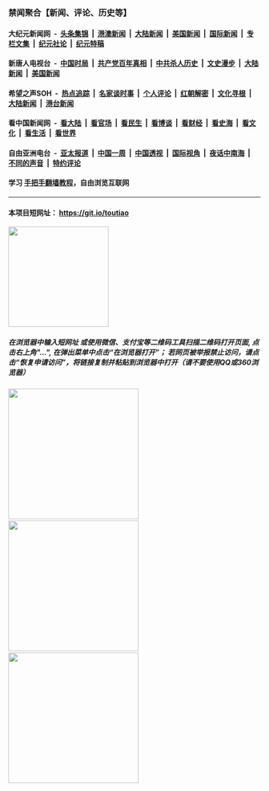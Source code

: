 ### 禁闻聚合【新闻、评论、历史等】

#### 大纪元新闻网 &nbsp;-&nbsp; [头条集锦](indexes/E头条集锦.md?t=02160133) &nbsp;|&nbsp; [港澳新闻](indexes/E港澳新闻.md?t=02160133)  &nbsp;|&nbsp; [大陆新闻](indexes/E大陆新闻.md?t=02160133) &nbsp;|&nbsp; [美国新闻](indexes/E美国新闻.md?t=02160133) &nbsp;|&nbsp; [国际新闻](indexes/E国际新闻.md?t=02160133) &nbsp;|&nbsp; [专栏文集](indexes/E专栏文集.md?t=02160133) &nbsp;|&nbsp; [纪元社论](indexes/E纪元社论.md?t=02160133) &nbsp;|&nbsp; [纪元特稿](indexes/E纪元特稿.md?t=02160133) 

#### 新唐人电视台 &nbsp;-&nbsp; [中国时局](indexes/N中国时局.md?t=02160133) &nbsp;|&nbsp; [共产党百年真相](indexes/N共产党百年真相.md?t=02160133) &nbsp;|&nbsp; [中共杀人历史](indexes/N中共杀人历史.md?t=02160133) &nbsp;|&nbsp; [文史漫步](indexes/N文史漫步.md?t=02160133) &nbsp;|&nbsp; [大陆新闻](indexes/N大陆新闻.md?t=02160133) &nbsp;|&nbsp; [美国新闻](indexes/N美国新闻.md?t=02160133)

#### 希望之声SOH &nbsp;-&nbsp; [热点追踪](indexes/H热点追踪.md?t=02160133) &nbsp;|&nbsp; [名家谈时事](indexes/H名家谈时事.md?t=02160133) &nbsp;|&nbsp; [个人评论](indexes/H个人评论.md?t=02160133)  &nbsp;|&nbsp; [红朝解密](indexes/H红朝解密.md?t=02160133) &nbsp;|&nbsp; [文化寻根](indexes/H文化寻根.md?t=02160133) &nbsp;|&nbsp; [大陆新闻](indexes/H大陆新闻.md?t=02160133) &nbsp;|&nbsp; [港台新闻](indexes/H港台新闻.md?t=02160133)

#### 看中国新闻网 &nbsp;-&nbsp; [看大陆](indexes/S看大陆.md?t=02160133) &nbsp;|&nbsp; [看官场](indexes/S看官场.md?t=02160133) &nbsp;|&nbsp; [看民生](indexes/S看民生.md?t=02160133)  &nbsp;|&nbsp; [看博谈](indexes/S看博谈.md?t=02160133) &nbsp;|&nbsp; [看财经](indexes/S看财经.md?t=02160133) &nbsp;|&nbsp; [看史海](indexes/S看史海.md?t=02160133) &nbsp;|&nbsp; [看文化](indexes/S看文化.md?t=02160133) &nbsp;|&nbsp; [看生活](indexes/S看生活.md?t=02160133) &nbsp;|&nbsp; [看世界](indexes/S看世界.md?t=02160133)

#### 自由亚洲电台 &nbsp;-&nbsp; [亚太报道](indexes/R亚太报道.md?t=02160133) &nbsp;|&nbsp; [中国一周](indexes/R中国一周.md?t=02160133) &nbsp;|&nbsp; [中国透视](indexes/R中国透视.md?t=02160133)  &nbsp;|&nbsp; [国际视角](indexes/R国际视角.md?t=02160133) &nbsp;|&nbsp; [夜话中南海](indexes/R夜话中南海.md?t=02160133) &nbsp;|&nbsp; [不同的声音](indexes/R不同的声音.md?t=02160133) &nbsp;|&nbsp; [特约评论](indexes/R特约评论.md?t=02160133)

#### 学习 [手把手翻墙教程](https://github.com/gfw-breaker/guides/wiki)，自由浏览互联网

----

#### 本项目短网址： https://git.io/toutiao
<img src="https://raw.githubusercontent.com/gfw-breaker/banned-news/master/scripts/img/qr.png" width="200px"/>  

##### 在浏览器中输入短网址 或使用微信、支付宝等二维码工具扫描二维码打开页面, 点击右上角"...", 在弹出菜单中点击“在浏览器打开”； 若网页被举报禁止访问，请点击“恢复申请访问”，将链接复制并粘贴到浏览器中打开（请不要使用QQ或360浏览器）

<img src="https://raw.githubusercontent.com/gfw-breaker/banned-news/master/scripts/img/1.png" width="260px"/> &nbsp; <img src="https://raw.githubusercontent.com/gfw-breaker/banned-news/master/scripts/img/2.png" width="260px"/> &nbsp; <img src="https://raw.githubusercontent.com/gfw-breaker/banned-news/master/scripts/img/3.png" width="260px"/>
